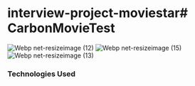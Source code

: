 # interview-project-moviestar# CarbonMovieTest

![Webp net-resizeimage (12)](https://user-images.githubusercontent.com/25069943/144902097-026b069f-aa33-4805-a5b1-db84d27c0193.png)
![Webp net-resizeimage (15)](https://user-images.githubusercontent.com/25069943/144899646-c6aade4a-d3cf-4827-a273-2cfadac23f41.png)
![Webp net-resizeimage (13)](https://user-images.githubusercontent.com/25069943/144900106-411a78ec-a20d-4317-a1c7-c36b23db11e8.png)
### Technologies Used
